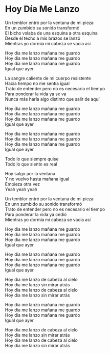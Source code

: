 # Hoy Día Me Lanzo  

Un temblor entró por la ventana de mi pieza  
En un zumbido su sonido transformó  
El bicho volaba de una esquina a otra esquina  
Desde el techo a mis brazos se lanzó   
Mientras yo dormía mi cabeza se vacía así  

Hoy día me lanzo mañana me guardo  
Hoy día me lanzo mañana me guardo  
Hoy día me lanzo mañana me guardo  
Igual que ayer  

La sangre caliente de mi cuerpo resistente  
Hacía tiempo no me sentía igual  
Trato de entender pero no es necesario el tiempo  
Para ponderar la vida ya se va  
Nunca más haría algo distinto que salir de aquí  

Hoy día me lanzo mañana me guardo  
Hoy día me lanzo mañana me guardo  
Hoy día me lanzo mañana me guardo  
Igual que ayer  

Hoy día me lanzo mañana me guardo  
Hoy día me lanzo mañana me guardo  
Hoy día me lanzo mañana me guardo  
Igual que ayer  

Todo lo que siempre quise  
Todo lo que siento es real  

Hoy salgo por la ventana  
Y no vuelvo hasta mañana igual  
Empieza otra vez  
Yeah yeah yeah  

Un temblor entró por la ventana de mi pieza  
En unn zumbido su sonido transformó  
Trato de entender pero no es necesario el tiempo  
Para ponderar la vida ya cedió  
Mientras yo dormía mi cabeza se vacía así  

Hoy día me lanzo mañana me guardo  
Hoy día me lanzo mañana me guardo  
Hoy día me lanzo mañana me guardo  
Igual que ayer  

Hoy día me lanzo mañana me guardo  
Hoy día me lanzo mañana me guardo  
Hoy día me lanzo mañana me guardo  
Igual que ayer  

Hoy día me lanzo de cabeza al cielo  
Hoy día me lanzo sin mirar atrás  
Hoy día me lanzo de cabeza al cielo  
Hoy día me lanzo sin mirar atrás  

Hoy día me lanzo mañana me guardo  
Hoy día me lanzo mañana me guardo  
Hoy día me lanzo mañana me guardo  
Igual que ayer  

Hoy día me lanzo de cabeza al cielo  
Hoy día me lanzo sin mirar atrás  
Hoy día me lanzo de cabeza al cielo  
Hoy día me lanzo sin mirar atrás  
